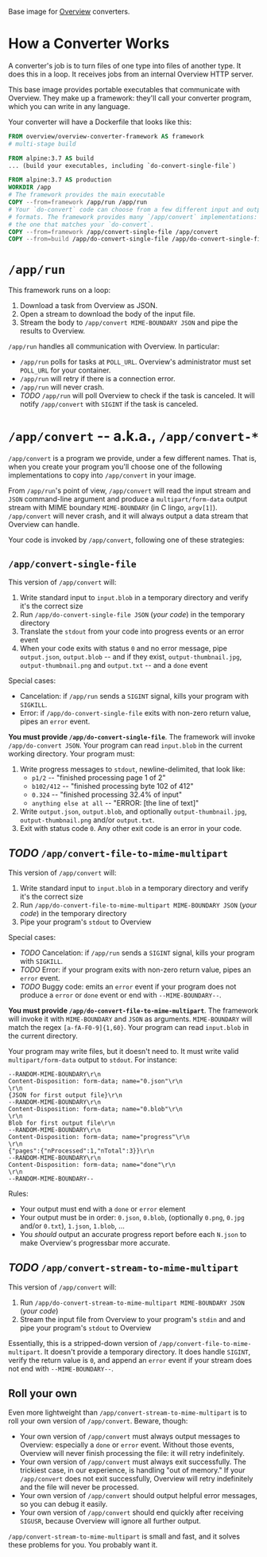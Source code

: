 Base image for [Overview](https://github.com/overview/overview-server) converters.

# How a Converter Works

A converter's job is to turn files of one type into files of another type. It
does this in a loop. It receives jobs from an internal Overview HTTP server.

This base image provides portable executables that communicate with Overview.
They make up a framework: they'll call your converter program, which you can
write in any language.

Your converter will have a Dockerfile that looks like this:

```Dockerfile
FROM overview/overview-converter-framework AS framework
# multi-stage build

FROM alpine:3.7 AS build
... (build your executables, including `do-convert-single-file`)

FROM alpine:3.7 AS production
WORKDIR /app
# The framework provides the main executable
COPY --from=framework /app/run /app/run
# Your `do-convert` code can choose from a few different input and output
# formats. The framework provides many `/app/convert` implementations: pick
# the one that matches your `do-convert`.
COPY --from=framework /app/convert-single-file /app/convert
COPY --from=build /app/do-convert-single-file /app/do-convert-single-file
```

# `/app/run`

This framework runs on a loop:

1. Download a task from Overview as JSON.
1. Open a stream to download the body of the input file.
1. Stream the body to `/app/convert MIME-BOUNDARY JSON` and pipe the results to
   Overview.

`/app/run` handles all communication with Overview. In particular:

* `/app/run` polls for tasks at `POLL_URL`. Overview's administrator must set
  `POLL_URL` for your container.
* `/app/run` will retry if there is a connection error.
* `/app/run` will never crash.
* *TODO* `/app/run` will poll Overview to check if the task is canceled. It
  will notify `/app/convert` with `SIGINT` if the task is canceled.

# `/app/convert` -- a.k.a., `/app/convert-*`

`/app/convert` is a program we provide, under a few different names. That is,
when you create your program you'll choose one of the following implementations
to copy into `/app/convert` in your image.

From `/app/run`'s point of view, `/app/convert` will read the input stream
and `JSON` command-line argument and produce a `multipart/form-data` output
stream with MIME boundary `MIME-BOUNDARY` (in C lingo, `argv[1]`).
`/app/convert` will never crash, and it will always output a data stream that
Overview can handle.

Your code is invoked by `/app/convert`, following one of these strategies:

## `/app/convert-single-file`

This version of `/app/convert` will:

1. Write standard input to `input.blob` in a temporary directory and verify it's
   the correct size
1. Run `/app/do-convert-single-file JSON` (*your code*) in the temporary
   directory
1. Translate the `stdout` from your code into progress events or an error event
1. When your code exits with status `0` and no error message, pipe
   `output.json`, `output.blob` -- and if they exist, `output-thumbnail.jpg`,
   `output-thumbnail.png` and `output.txt` -- and a `done` event

Special cases:

* Cancelation: if `/app/run` sends a `SIGINT` signal, kills your program with
  `SIGKILL`.
* Error: if `/app/do-convert-single-file` exits with non-zero return value,
  pipes an `error` event.

**You must provide `/app/do-convert-single-file`**. The framework will invoke
`/app/do-convert JSON`. Your program can read `input.blob` in the current
working directory. Your program must:

1. Write progress messages to `stdout`, newline-delimited, that look like:
    * `p1/2` -- "finished processing page 1 of 2"
    * `b102/412` -- "finished processing byte 102 of 412"
    * `0.324` -- "finished processing 32.4% of input"
    * `anything else at all` -- "ERROR: [the line of text]"
1. Write `output.json`, `output.blob`, and optionally `output-thumbnail.jpg`,
   `output-thumbnail.png` and/or `output.txt`.
1. Exit with status code `0`. Any other exit code is an error in your code.

## *TODO* `/app/convert-file-to-mime-multipart`

This version of `/app/convert` will:

1. Write standard input to `input.blob` in a temporary directory and verify it's
   the correct size
1. Run `/app/do-convert-file-to-mime-multipart MIME-BOUNDARY JSON` (*your code*)
   in the temporary directory
1. Pipe your program's `stdout` to Overview

Special cases:

* *TODO* Cancelation: if `/app/run` sends a `SIGINT` signal, kills your program
  with `SIGKILL`.
* *TODO* Error: if your program exits with non-zero return value, pipes an
  `error` event.
* *TODO* Buggy code: emits an `error` event if your program does not produce a
  `error` or `done` event or end with `--MIME-BOUNDARY--`.

**You must provide `/app/do-convert-file-to-mime-multipart`**. The framework
will invoke it with `MIME-BOUNDARY` and `JSON` as arguments. `MIME-BOUNDARY`
will match the regex `[a-fA-F0-9]{1,60}`. Your program can read `input.blob`
in the current directory.

Your program may write files, but it doesn't need to. It must write valid
`multipart/form-data` output to `stdout`. For instance:

```multipart/form-data
--RANDOM-MIME-BOUNDARY\r\n
Content-Disposition: form-data; name="0.json"\r\n
\r\n
{JSON for first output file}\r\n
--RANDOM-MIME-BOUNDARY\r\n
Content-Disposition: form-data; name="0.blob"\r\n
\r\n
Blob for first output file\r\n
--RANDOM-MIME-BOUNDARY\r\n
Content-Disposition: form-data; name="progress"\r\n
\r\n
{"pages":{"nProcessed":1,"nTotal":3}}\r\n
--RANDOM-MIME-BOUNDARY\r\n
Content-Disposition: form-data; name="done"\r\n
\r\n
--RANDOM-MIME-BOUNDARY--
```

Rules:

* Your output must end with a `done` or `error` element
* Your output must be in order: `0.json`, `0.blob`, (optionally `0.png`,
  `0.jpg` and/or `0.txt`), `1.json`, `1.blob`, ...
* You _should_ output an accurate progress report before each `N.json` to make
  Overview's progressbar more accurate.

## *TODO* `/app/convert-stream-to-mime-multipart`

This version of `/app/convert` will:

1. Run `/app/do-convert-stream-to-mime-multipart MIME-BOUNDARY JSON` (*your
   code*)
1. Stream the input file from Overview to your program's `stdin` and and pipe
   your program's `stdout` to Overview

Essentially, this is a stripped-down version of
`/app/convert-file-to-mime-multipart`. It doesn't provide a temporary directory.
It does handle `SIGINT`, verify the return value is `0`, and append an `error`
event if your stream does not end with `--MIME-BOUNDARY--`.

## Roll your own

Even more lightweight than `/app/convert-stream-to-mime-multipart` is to roll
your own version of `/app/convert`. Beware, though:

* Your own version of `/app/convert` must always output messages to Overview:
  especially a `done` or `error` event. Without those events, Overview will
  never finish processing the file: it will retry indefinitely.
* Your own version of `/app/convert` must always exit successfully. The
  trickiest case, in our experience, is handling "out of memory." If your
  `/app/convert` does not exit successfully, Overview will retry indefinitely
  and the file will never be processed.
* Your own version of `/app/convert` should output helpful error messages, so
  you can debug it easily.
* Your own version of `/app/convert` should end quickly after receiving
  `SIGUSR`, because Overview will ignore all further output.

`/app/convert-stream-to-mime-multipart` is small and fast, and it solves these
problems for you. You probably want it.
